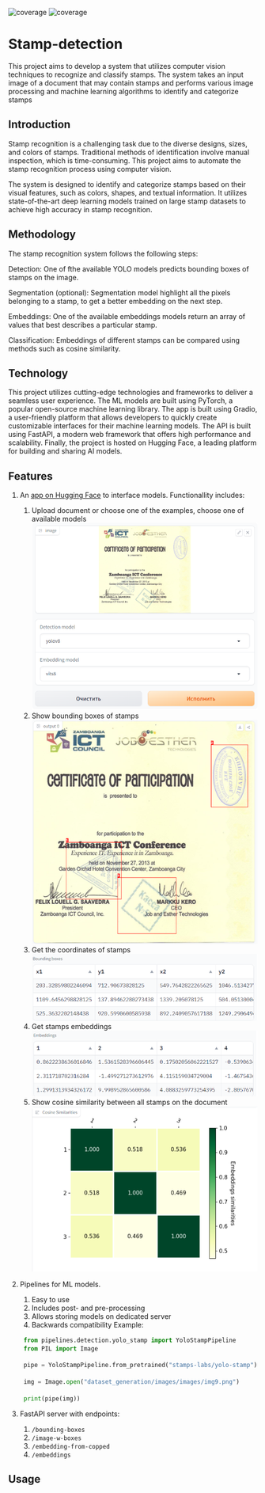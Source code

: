 ![coverage](https://gitlab.pg.innopolis.university/stamps-labs/stamp2vec/badges/fastapi/coverage.svg)
![coverage](https://gitlab.pg.innopolis.university/stamps-labs/stamp2vec/badges/fastapi/pipeline.svg)
# Stamp-detection

This project aims to develop a system that utilizes computer vision techniques to recognize and classify stamps. The system takes an input image of a document that may contain stamps and performs various image processing and machine learning algorithms to identify and categorize stamps

## Introduction

Stamp recognition is a challenging task due to the diverse designs, sizes, and colors of stamps. Traditional methods of identification involve manual inspection, which is time-consuming. This project aims to automate the stamp recognition process using computer vision.

The system is designed to identify and categorize stamps based on their visual features, such as colors, shapes, and textual information. It utilizes state-of-the-art deep learning models trained on large stamp datasets to achieve high accuracy in stamp recognition.

## Methodology

The stamp recognition system follows the following steps:

Detection: One of fthe available YOLO models predicts bounding boxes of stamps on the image.

Segmentation (optional): Segmentation model highlight all the pixels belonging to a stamp, to get a better embedding on the next step.

Embeddings: One of the available embeddings models return an array of values that best describes a particular stamp.

Classification: Embeddings of different stamps can be compared using methods such as cosine similarity.

## Technology

This project utilizes cutting-edge technologies and frameworks to deliver a seamless user experience. The ML models are built using PyTorch, a popular open-source machine learning library. The app is built using Gradio, a user-friendly platform that allows developers to quickly create customizable interfaces for their machine learning models. The API is built using FastAPI, a modern web framework that offers high performance and scalability. Finally, the project is hosted on Hugging Face, a leading platform for building and sharing AI models.

## Features

1. An [app on Hugging Face](https://huggingface.co/spaces/stamps-labs/stamp2vec) to interface models. Functionallity includes:
   1. Upload document or choose one of the examples, choose one of available models
        ![1689531949336](image/README/1689531949336.png)
   2. Show bounding boxes of stamps
        ![1689532045977](image/README/1689532045977.png)
   3. Get the coordinates of stamps
        ![1689532079188](image/README/1689532079188.png)
   4. Get stamps embeddings
        ![1689532091404](image/README/1689532091404.png)
   5. Show cosine similarity between all stamps on the document
        ![1689532107995](image/README/1689532107995.png)
2. Pipelines for ML models.
   1. Easy to use
   2. Includes post- and pre-processing
   3. Allows storing models on dedicated server
   4. Backwards compatibility
      Example:

   ```python
    from pipelines.detection.yolo_stamp import YoloStampPipeline
    from PIL import Image

    pipe = YoloStampPipeline.from_pretrained("stamps-labs/yolo-stamp")

    img = Image.open("dataset_generation/images/images/img9.png")

    print(pipe(img))
   ```
3. FastAPI server with endpoints:
   1. `/bounding-boxes`
   2. `/image-w-boxes`
   3. `/embedding-from-copped`
   4. `/embeddings`

## Usage
